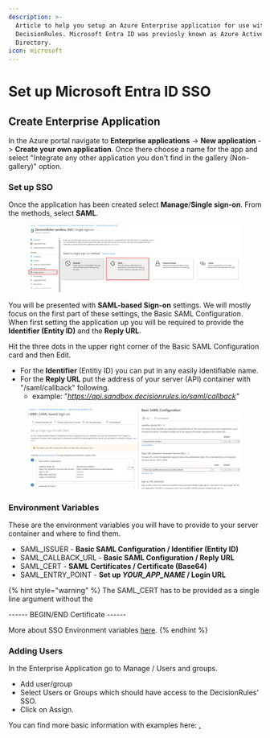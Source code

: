 ```yaml
---
description: >-
  Article to help you setup an Azure Enterprise application for use with
  DecisionRules. Microsoft Entra ID was previosly known as Azure Active
  Directory.
icon: microsoft
---
```


# Set up Microsoft Entra ID SSO

## **Create Enterprise Application**

In the Azure portal navigate to **Enterprise applications** -> **New application** -> **Create your own application**. Once there choose a name for the app and select "Integrate any other application you don't find in the gallery (Non-gallery)" option.

### Set up SSO&#x20;

Once the application has been created select **Manage**/**Single sign-on**. From the methods, select **SAML**.

<figure><img src="../../../.gitbook/assets/image (293).png" alt=""><figcaption></figcaption></figure>

You will be presented with **SAML-based Sign-on** settings. We will mostly focus on the first part of these settings, the Basic SAML Configuration. When first setting the application up you will be required to provide the **Identifier (Entity ID)** and the **Reply URL**.

Hit the three dots in the upper right corner of the Basic SAML Configuration card and then Edit.&#x20;

* For the **Identifier** (Entitiy ID) you can put in any easily identifiable name.
* For the **Reply URL** put the address of your server (API) container with "/saml/callback" following.&#x20;
  * example: "_https://api.sandbox.decisionrules.io/saml/callback"_

<figure><img src="../../../.gitbook/assets/image (295).png" alt=""><figcaption></figcaption></figure>

### Environment Variables

These are the environment variables you will have to provide to your server container and where to find them.

* SAML\_ISSUER - **Basic SAML Configuration / Identifier (Entity ID)**
* SAML\_CALLBACK\_URL - **Basic SAML Configuration / Reply URL**
* SAML\_CERT - **SAML Certificates / Certificate (Base64)**
* SAML\_ENTRY\_POINT - **Set up&#x20;**_**YOUR\_APP\_NAME**_**&#x20;/ Login URL**

{% hint style="warning" %}
The SAML\_CERT has to be provided as a single line argument without the&#x20;

\------ BEGIN/END Certificate ------

More about SSO Environment variables [here](../containers-environmental-variables.md#optional-server-environment-variables).
{% endhint %}

### Adding Users&#x20;

In the Enterprise Application go to Manage / Users and groups.&#x20;

* Add user/group&#x20;
* Select Users or Groups which should have access to the DecisionRules' SSO.&#x20;
* Click on Assign.

You can find more basic information with examples here: [.](./ "mention")
